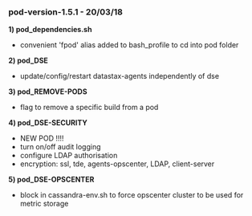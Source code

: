
### pod-version-1.5.1 - 20/03/18

**1) pod_dependencies.sh**

+ convenient 'fpod' alias added to bash_profile to cd into pod folder  

**2) pod_DSE**

+ update/config/restart datastax-agents independently of dse

**3) pod_REMOVE-PODS**

+ flag to remove a specific build from a pod

**4) pod_DSE-SECURITY**

+ NEW POD !!!!    
+ turn on/off audit logging
+ configure LDAP authorisation
+ encryption:
    ssl, tde, agents-opscenter, LDAP, client-server

**5) pod_DSE-OPSCENTER**

+ block in cassandra-env.sh to force opscenter cluster to be used for metric storage
